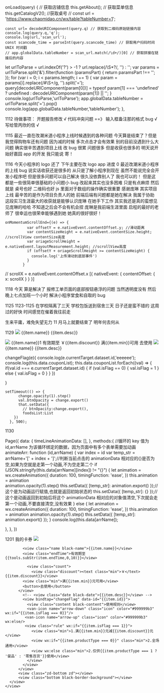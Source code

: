 onLoad(query) {
// 获取店铺信息
this.getAbout();
// 获取菜单信息
this.getCatalogV2();
//获取桌号
// const url = 'https://www.chaomidao.cn/wx/table?tableNumber=1';

    const url= decodeURIComponent(query.q) // 获取到二维码原始链接内容
    console.log(query.q,'q');
    console.log(url,'scan_url');
    const scancode_time = parseInt(query.scancode_time) // 获取用户扫码时间 UNIX 时间戳
    // app.globalData.tableNumber = scan_url.match(/\d+/)[0] // 获取拼接在链接后的内容

let urlToParse = url.indexOf('?') > -1 ? url.replace(/\S\*\?/, '') : '';
var params = urlToParse.split('&').filter(function (paramsPart) { return paramsPart !== ''; });
for (var i = 0; i < params.length; i += 1) {
var param = params[i].replace(/#\S+/g, '').split('=');
query[decodeURIComponent(param[0])] = typeof param[1] === 'undefined' ? undefined : decodeURIComponent(param[1]) || '';
}
console.log(urlToParse,'urlToParse');
app.globalData.tableNumber = urlToParse.split('=').pop()
console.log(app.globalData.tableNumber,'tableNumber');
},

1112
待做事项：
开题报告修改 √
代码冲突问题 ==》 输入框备注那的格式 bug √
写给管丙欣的信 √

1115
最近一直在改潮米道小程序上线时候遇到的各种问题
今天算是结束了？但是我觉得购物车还有问题
因为减的时候 多次点击才会有效果
别的目前没遇到什么大问题
确实很辛苦遇到项目上线 改 bug 很累 问题很多 但是收获也很多的
明天说开始好嘉园 app 的开发 我只能说 寄！

1116
今天小程序的 logo 还了 下午主要在改 logo app 进度 0
最近改潮米道小程序的上线 bug 说实话收获还是很多的
从只是了解小程序到现在 虽然不能说完全会开发小程序吧 但是很多问题可以自己解决 很久没依靠别人了
我也可以的！ 但是这都是一些很简单很基础的小问题小 bug 改起来其实也没多困难 只是有点麻烦
然后就是 桌号也好 二维码也好 js 里面对于数组的操作确实很重要
感谢庞琳 其实项目上线 最辛苦的是作为项目负责人的她 前端后端有问题都是她在解决 我属于协助
这段实习生涯最大的收获就是能够认识庞琳 在她手下工作 其实我还是真的蛮想见见庞琳的哈哈 不知道之后会不会有机会捏 庞琳是我前端生涯里面 启程的最好的老师了 很幸运也很荣幸能够遇到她 她真的很好很好！

```
onMomentumScrollEnd={(e) => {
          var offsetY = e.nativeEvent.contentOffset.y; //滑动距离
          var contentSizeHeight = e.nativeEvent.contentSize.height; //scrollView contentSize高度
          var oriageScrollHeight = e.nativeEvent.layoutMeasurement.height; //scrollView高度
          if (offsetY + oriageScrollHeight >= contentSizeHeight) {
            console.log('上传滑动到底部事件')
          }
        }
```

// scrollX = e.nativeEvent.contentOffset.x
[{ nativeEvent: {
contentOffset: {
x: scrollX
}
}
}]

1118
今天 算是解决了 报修工单页面的底部按钮悬浮的问题
当然透明度没有
然后 晚上七点加班一个小时 解决小程序堂食和自取的 bug

1125
1123-1125
在学校隔离了三天 学校包饭送到宿舍三天 日子还是蛮不错的
这周过的好快
时间感觉在催着我往前走

生来平庸，难免失望无力
11 月马上就要结束了 明年何去何从

1129
<view class="coupon" wx:if="{{item.productType == 0}}">
<view class="zd-top zd"></view>
<view class="top black-border-background"></view>
<view class="item black-background">
<view class="out black-border-dash">
<image class="img" src="/static/indexImage/优惠券icon@3x.png"></image>
</view>
<view class="name black-name">{{item.name}}</view>
<view class="date black-date">{{item.desc}}</view>

<!-- <view class="content black-content">使用规则</view> -->
<!-- <van-icon name="arrow-down" class="icon" color="#999999b3" /> -->
</view>
<!-- <view class="zd-bottom zd"></view> -->
<view class="bottom black-border-background"></view>
</view>
<view class="coupon" wx:elif="{{item.productType == 1}}">
<!-- <view class="zd-top zd"></view> -->
<view class="top red-border-background"></view>
<view class="item red-background">
<view class="out red-border-dash">
<image class="img" src="/static/indexImage/优惠券icon@3x.png"></image>
</view>
<view class="name red-name">{{item.name}}1</view>
<view class="date red-date">有效期至</view>
<view class="count">
<view class="discount">
￥{{item.discount}}
</view>
<view class="min">
满{{item.min}}可用
</view>
<text>去使用</text>
</view>
<!-- <view class="date red-date">{{item.desc}}</view> -->
<!-- <view class="content red-content">使用规则</view> -->
<!-- <van-icon name="arrow-down" class="icon" color="#999999b3" /> -->
</view>
<!-- <view class="zd-bottom zd"></view> -->
<view class="bottom red-border-background"></view>
</view>
<view class="coupon" wx:elif="{{item.productType == 2}}">
<!-- <view class="zd-top zd"></view> -->
<view class="top yellow-border-background"></view>
<view class="item yellow-background">
<view class="out yellow-border-dash">
<image class="img" src="/static/indexImage/优惠券icon@3x.png"></image>
</view>
<view class="name yellow-name">{{item.name}}</view>
<view class="date yellow-date">{{item.desc}}</view>
<!-- <view class="content yellow-content">使用规则</view> -->
<!-- <van-icon name="arrow-down" class="icon" color="#999999b3" /> -->
</view>
<!-- <view class="zd-bottom zd"></view> -->
<view class="bottom yellow-border-background"></view>
</view>

changeFlag(e){
console.log(e.currentTarget.dataset.id,'eeeeee');
console.log(this.data.couponList);
this.data.couponList.forEach((val) => {
if(val.id === e.currentTarget.dataset.id) {
if (val.isFlag == 0) {
val.isFlag = 1
} else {
val.isFlag = 0
}
}
})

}

    setTimeout(() => {
          change.opacity(1).step()
          val.btnOpacity = change.export()
          that.setData({
            // btnOpacity:change.export(),
            foodsList:List
        })
      }, 500);

1130

Page({
data: {
timeLineAnimationData: [],
},
methods:{
//循环的 key 值为 id,arrName 为该循环绑定的数据，因为页面中有多个表单需要加动画
animateArr: function (id,arrName) {
var index = id
var temp_str = arrName+'[' + index + ']';//判断当前点击的 animationData 相对应的{}是否为空,如果为空就是走第一个动画,不为空走第二个
if (JSON.stringify(this.data[arrName][index]) != "{}") {
let animation = wx.createAnimation({
duration: 100,
timingFunction: 'ease',
})
this.animation = animation  
 animation.opacity(1).step()
this.setData({
[temp_str]: animation.export()
});//这个是为动画运行赋值,也就是返回初始状态的
this.setData({
[temp_str]: {}
});//这个是动画返回到初始后将这个 animationData 相对应的对象值清空,下次就会走第一个动画,不要直接清空,没有效果
} else {
let animation = wx.createAnimation({
duration: 100,
timingFunction: 'ease',
})
this.animation = animation
animation.opacity(1).step()
this.setData({
[temp_str]: animation.export()
});
}
console.log(this.data[arrName]);

},
},
})

1201
<view class="box" wx:else>
<view class="title">我的卡券</view>
<view class="box1">
<view class="coupon" wx:for="{{couponList}}" wx:key="index">
<view class="zd-top zd"></view>
<view class="top black-border-background"></view>
<view class="item black-background">
<view class="out black-border-dash">
<image class="img" src="/static/indexImage/优惠券icon@3x.png"></image>
</view>

            <view class="name black-name">{{item.name}}</view>
            <view class="endTime">有效期至{{tools.subStr(item.endTime,0,10)}}</view>

              <view class="count">
                <view class="discount"><text class="min">￥</text>{{item.discount}}</view>
            <view class="min">满{{item.min}}元可用</view>
            <button>去使用</button>
          </view>
            <!-- <view class="date black-date">{{item.desc}}</view> -->
            <view bindtap="changeFlag" data-id="{{item.id}}">
              <view class="content black-content">使用规则</view>
              <van-icon name="arrow-down" class="icon" color="#999999b3" wx:if="{{item.isFlag === 0}}"/>
             <van-icon name="arrow-up" class="icon" color="#999999b3" wx:else/>
             <view class="rule" wx:if="{{item.isFlag === 1}}">
                <view class="min">1.满{{item.min}}元减{{item.discount}}元</view>
                <view wx:if="{{item.productType === 0}}" class="min">2.全场通用</view>
                <view wx:else class="min">2.仅供{{item.productType === 1 ? '餐品' : '零售百货'}}使用</view>
              </view>
            </view>
          </view>
          <view class="zd-bottom zd"></view>
          <view class="bottom black-border-background"></view>
      </view>
    </view>

  </view>
